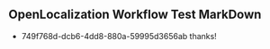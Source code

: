 ## OpenLocalization Workflow Test MarkDown
* 749f768d-dcb6-4dd8-880a-59995d3656ab thanks!

<!--HONumber=Jul16_HO2-->


